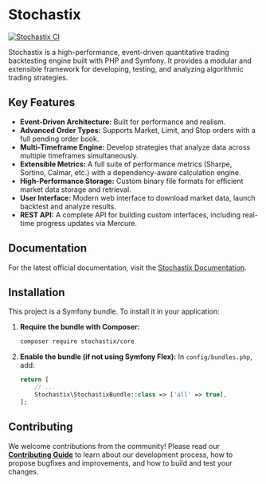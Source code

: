 # Stochastix

[![Stochastix CI](https://github.com/phpquant/stochastix-core/actions/workflows/ci.yaml/badge.svg)](https://github.com/phpquant/stochastix-core/actions/workflows/ci.yaml)

Stochastix is a high-performance, event-driven quantitative trading backtesting engine built with PHP and Symfony. It provides a modular and extensible framework for developing, testing, and analyzing algorithmic trading strategies.

## Key Features

* **Event-Driven Architecture:** Built for performance and realism.
* **Advanced Order Types:** Supports Market, Limit, and Stop orders with a full pending order book.
* **Multi-Timeframe Engine:** Develop strategies that analyze data across multiple timeframes simultaneously.
* **Extensible Metrics:** A full suite of performance metrics (Sharpe, Sortino, Calmar, etc.) with a dependency-aware calculation engine.
* **High-Performance Storage:** Custom binary file formats for efficient market data storage and retrieval.
* **User Interface:** Modern web interface to download market data, launch backtest and analyze results.
* **REST API:** A complete API for building custom interfaces, including real-time progress updates via Mercure.

## Documentation

For the latest official documentation, visit the [Stochastix Documentation](https://phpquant.github.io/stochastix-docs).

## Installation

This project is a Symfony bundle. To install it in your application:

1.  **Require the bundle with Composer:**
    ```bash
    composer require stochastix/core
    ```

2.  **Enable the bundle (if not using Symfony Flex):**
    In `config/bundles.php`, add:
    ```php
    return [
        // ...
        Stochastix\StochastixBundle::class => ['all' => true],
    ];
    ```

## Contributing

We welcome contributions from the community! Please read our [**Contributing Guide**](CONTRIBUTING.md) to learn about our development process, how to propose bugfixes and improvements, and how to build and test your changes.
